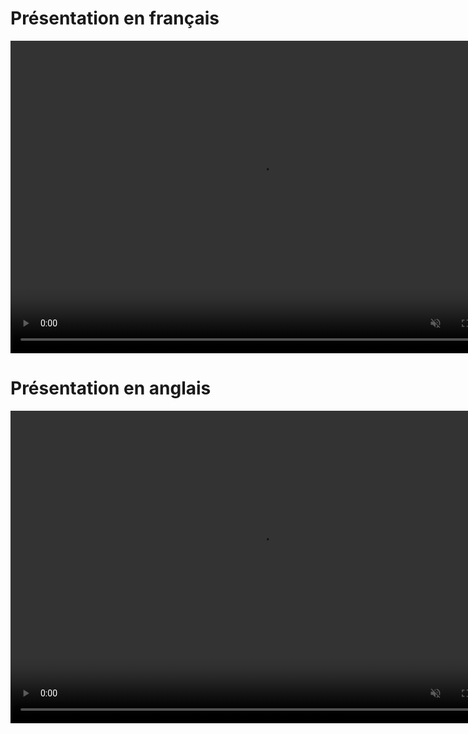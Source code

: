 # Présentation en français


<video controls="" width="800" height="500" muted="" loop="" autoplay="">
<source src="https://github.com/jeromer-toomuchjs/recettemaster/assets/173708792/65ca6315-c5aa-4c34-ba8c-4bb195c97617" type="video/mp4">
</video>



# Présentation en anglais

<video controls="" width="800" height="500" muted="" loop="" autoplay="">
<source src="https://github.com/jeromer-toomuchjs/recettemaster/assets/173708792/cd0cf584-5976-4566-a294-b6895de01589" type="video/mp4">
</video>
